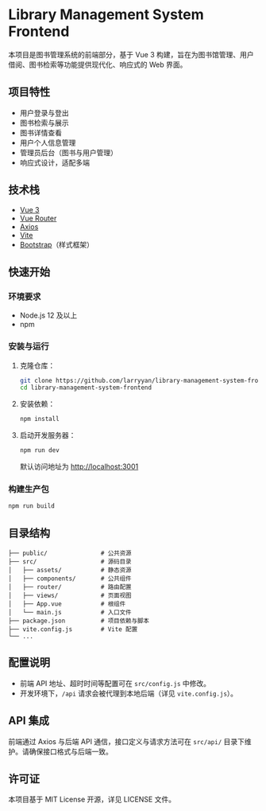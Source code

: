 # Library Management System Frontend

本项目是图书管理系统的前端部分，基于 Vue 3 构建，旨在为图书馆管理、用户借阅、图书检索等功能提供现代化、响应式的 Web 界面。

## 项目特性

- 用户登录与登出
- 图书检索与展示
- 图书详情查看
- 用户个人信息管理
- 管理员后台（图书与用户管理）
- 响应式设计，适配多端

## 技术栈

- [Vue 3](https://vuejs.org/)
- [Vue Router](https://router.vuejs.org/)
- [Axios](https://axios-http.com/)
- [Vite](https://vitejs.dev/)
- [Bootstrap](https://getbootstrap.com/)（样式框架）

## 快速开始

### 环境要求

- Node.js 12 及以上
- npm

### 安装与运行

1. 克隆仓库：

   ```bash
   git clone https://github.com/larryyan/library-management-system-frontend.git
   cd library-management-system-frontend
   ```

2. 安装依赖：

   ```bash
   npm install
   ```

3. 启动开发服务器：

   ```bash
   npm run dev
   ```

   默认访问地址为 [http://localhost:3001](http://localhost:3001)

### 构建生产包

```bash
npm run build
```

## 目录结构

```
├── public/               # 公共资源
├── src/                  # 源码目录
│   ├── assets/           # 静态资源
│   ├── components/       # 公共组件
│   ├── router/           # 路由配置
│   ├── views/            # 页面视图
│   ├── App.vue           # 根组件
│   └── main.js           # 入口文件
├── package.json          # 项目依赖与脚本
├── vite.config.js        # Vite 配置
└── ...
```

## 配置说明

- 前端 API 地址、超时时间等配置可在 `src/config.js` 中修改。
- 开发环境下，`/api` 请求会被代理到本地后端（详见 `vite.config.js`）。

## API 集成

前端通过 Axios 与后端 API 通信，接口定义与请求方法可在 `src/api/` 目录下维护。请确保接口格式与后端一致。

## 许可证

本项目基于 MIT License 开源，详见 LICENSE 文件。

